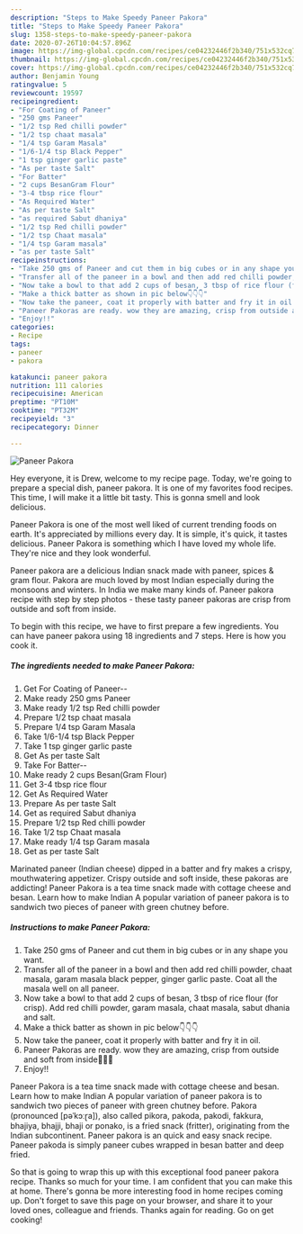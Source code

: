 ```yaml
---
description: "Steps to Make Speedy Paneer Pakora"
title: "Steps to Make Speedy Paneer Pakora"
slug: 1358-steps-to-make-speedy-paneer-pakora
date: 2020-07-26T10:04:57.896Z
image: https://img-global.cpcdn.com/recipes/ce04232446f2b340/751x532cq70/paneer-pakora-recipe-main-photo.jpg
thumbnail: https://img-global.cpcdn.com/recipes/ce04232446f2b340/751x532cq70/paneer-pakora-recipe-main-photo.jpg
cover: https://img-global.cpcdn.com/recipes/ce04232446f2b340/751x532cq70/paneer-pakora-recipe-main-photo.jpg
author: Benjamin Young
ratingvalue: 5
reviewcount: 19597
recipeingredient:
- "For Coating of Paneer"
- "250 gms Paneer"
- "1/2 tsp Red chilli powder"
- "1/2 tsp chaat masala"
- "1/4 tsp Garam Masala"
- "1/6-1/4 tsp Black Pepper"
- "1 tsp ginger garlic paste"
- "As per taste Salt"
- "For Batter"
- "2 cups BesanGram Flour"
- "3-4 tbsp rice flour"
- "As Required Water"
- "As per taste Salt"
- "as required Sabut dhaniya"
- "1/2 tsp Red chilli powder"
- "1/2 tsp Chaat masala"
- "1/4 tsp Garam masala"
- "as per taste Salt"
recipeinstructions:
- "Take 250 gms of Paneer and cut them in big cubes or in any shape you want."
- "Transfer all of the paneer in a bowl and then add red chilli powder, chaat masala, garam masala black pepper, ginger garlic paste. Coat all the masala well on all paneer."
- "Now take a bowl to that add 2 cups of besan, 3 tbsp of rice flour (for crisp). Add red chilli powder, garam masala, chaat masala, sabut dhania and salt."
- "Make a thick batter as shown in pic below👇👇👇"
- "Now take the paneer, coat it properly with batter and fry it in oil."
- "Paneer Pakoras are ready. wow they are amazing, crisp from outside and soft from inside🤤😋😋"
- "Enjoy!!"
categories:
- Recipe
tags:
- paneer
- pakora

katakunci: paneer pakora 
nutrition: 111 calories
recipecuisine: American
preptime: "PT10M"
cooktime: "PT32M"
recipeyield: "3"
recipecategory: Dinner

---
```



![Paneer Pakora](https://img-global.cpcdn.com/recipes/ce04232446f2b340/751x532cq70/paneer-pakora-recipe-main-photo.jpg)

Hey everyone, it is Drew, welcome to my recipe page. Today, we're going to prepare a special dish, paneer pakora. It is one of my favorites food recipes. This time, I will make it a little bit tasty. This is gonna smell and look delicious.

Paneer Pakora is one of the most well liked of current trending foods on earth. It's appreciated by millions every day. It is simple, it's quick, it tastes delicious. Paneer Pakora is something which I have loved my whole life. They're nice and they look wonderful.

Paneer pakora are a delicious Indian snack made with paneer, spices &amp; gram flour. Pakora are much loved by most Indian especially during the monsoons and winters. In India we make many kinds of. Paneer pakora recipe with step by step photos - these tasty paneer pakoras are crisp from outside and soft from inside.


To begin with this recipe, we have to first prepare a few ingredients. You can have paneer pakora using 18 ingredients and 7 steps. Here is how you cook it.

<!--inarticleads1-->

##### The ingredients needed to make Paneer Pakora:

1. Get For Coating of Paneer--
1. Make ready 250 gms Paneer
1. Make ready 1/2 tsp Red chilli powder
1. Prepare 1/2 tsp chaat masala
1. Prepare 1/4 tsp Garam Masala
1. Take 1/6-1/4 tsp Black Pepper
1. Take 1 tsp ginger garlic paste
1. Get As per taste Salt
1. Take For Batter--
1. Make ready 2 cups Besan(Gram Flour)
1. Get 3-4 tbsp rice flour
1. Get As Required Water
1. Prepare As per taste Salt
1. Get as required Sabut dhaniya
1. Prepare 1/2 tsp Red chilli powder
1. Take 1/2 tsp Chaat masala
1. Make ready 1/4 tsp Garam masala
1. Get as per taste Salt


Marinated paneer (Indian cheese) dipped in a batter and fry makes a crispy, mouthwatering appetizer. Crispy outside and soft inside, these pakoras are addicting! Paneer Pakora is a tea time snack made with cottage cheese and besan. Learn how to make Indian A popular variation of paneer pakora is to sandwich two pieces of paneer with green chutney before. 

<!--inarticleads2-->

##### Instructions to make Paneer Pakora:

1. Take 250 gms of Paneer and cut them in big cubes or in any shape you want.
1. Transfer all of the paneer in a bowl and then add red chilli powder, chaat masala, garam masala black pepper, ginger garlic paste. Coat all the masala well on all paneer.
1. Now take a bowl to that add 2 cups of besan, 3 tbsp of rice flour (for crisp). Add red chilli powder, garam masala, chaat masala, sabut dhania and salt.
1. Make a thick batter as shown in pic below👇👇👇
1. Now take the paneer, coat it properly with batter and fry it in oil.
1. Paneer Pakoras are ready. wow they are amazing, crisp from outside and soft from inside🤤😋😋
1. Enjoy!!


Paneer Pakora is a tea time snack made with cottage cheese and besan. Learn how to make Indian A popular variation of paneer pakora is to sandwich two pieces of paneer with green chutney before. Pakora (pronounced [pəˈkɔːɽa]), also called pikora, pakoda, pakodi, fakkura, bhajiya, bhajji, bhaji or ponako, is a fried snack (fritter), originating from the Indian subcontinent. Paneer pakora is an quick and easy snack recipe. Paneer pakoda is simply paneer cubes wrapped in besan batter and deep fried. 

So that is going to wrap this up with this exceptional food paneer pakora recipe. Thanks so much for your time. I am confident that you can make this at home. There's gonna be more interesting food in home recipes coming up. Don't forget to save this page on your browser, and share it to your loved ones, colleague and friends. Thanks again for reading. Go on get cooking!
